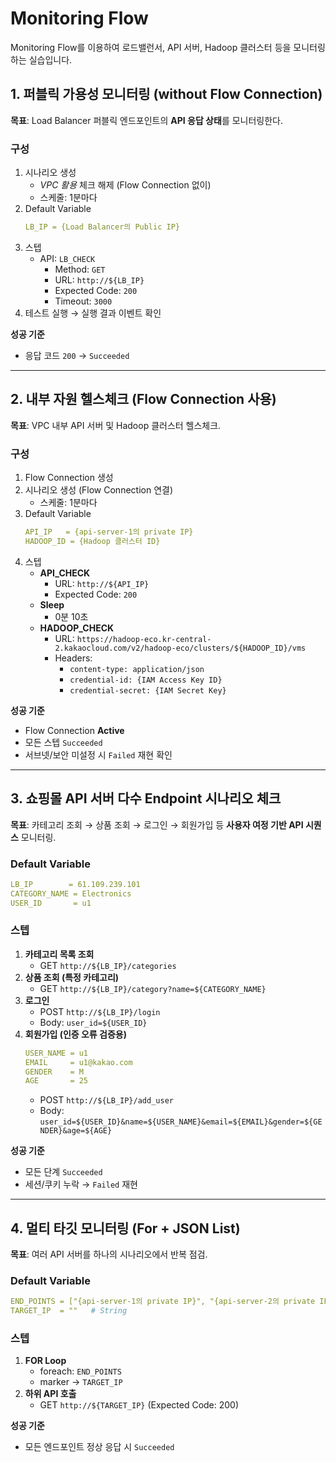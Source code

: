 # Monitoring Flow

Monitoring Flow를 이용하여 로드밸런서, API 서버, Hadoop 클러스터 등을 모니터링하는 실습입니다.

## 1. 퍼블릭 가용성 모니터링 (without Flow Connection)

**목표**: Load Balancer 퍼블릭 엔드포인트의 **API 응답 상태**를 모니터링한다.  

### 구성
1. 시나리오 생성  
   - *VPC 활용* 체크 해제 (Flow Connection 없이)  
   - 스케줄: 1분마다
2. Default Variable
   ```yaml
   LB_IP = {Load Balancer의 Public IP}
   ```
3. 스텝
   - API: `LB_CHECK`
     - Method: `GET`
     - URL: `http://${LB_IP}`
     - Expected Code: `200`
     - Timeout: `3000`
4. 테스트 실행 → 실행 결과 이벤트 확인

**성공 기준**  
- 응답 코드 `200` → `Succeeded`

---

## 2. 내부 자원 헬스체크 (Flow Connection 사용)

**목표**: VPC 내부 API 서버 및 Hadoop 클러스터 헬스체크.

### 구성
1. Flow Connection 생성
2. 시나리오 생성 (Flow Connection 연결)
   - 스케줄: 1분마다
3. Default Variable
   ```yaml
   API_IP   = {api-server-1의 private IP}
   HADOOP_ID = {Hadoop 클러스터 ID}
   ```
4. 스텝
   - **API_CHECK**
     - URL: `http://${API_IP}`
     - Expected Code: `200`
   - **Sleep**
     - 0분 10초
   - **HADOOP_CHECK**
     - URL: `https://hadoop-eco.kr-central-2.kakaocloud.com/v2/hadoop-eco/clusters/${HADOOP_ID}/vms`
     - Headers:  
       - `content-type: application/json`  
       - `credential-id: {IAM Access Key ID}`  
       - `credential-secret: {IAM Secret Key}`

**성공 기준**
- Flow Connection **Active**  
- 모든 스텝 `Succeeded`  
- 서브넷/보안 미설정 시 `Failed` 재현 확인

---

## 3. 쇼핑몰 API 서버 다수 Endpoint 시나리오 체크

**목표**: 카테고리 조회 → 상품 조회 → 로그인 → 회원가입 등 **사용자 여정 기반 API 시퀀스** 모니터링.

### Default Variable
```yaml
LB_IP        = 61.109.239.101
CATEGORY_NAME = Electronics
USER_ID       = u1
```

### 스텝
1. **카테고리 목록 조회**
   - GET `http://${LB_IP}/categories`
2. **상품 조회 (특정 카테고리)**
   - GET `http://${LB_IP}/category?name=${CATEGORY_NAME}`
3. **로그인**
   - POST `http://${LB_IP}/login`
   - Body: `user_id=${USER_ID}`
4. **회원가입 (인증 오류 검증용)**
   ```yaml
   USER_NAME = u1
   EMAIL     = u1@kakao.com
   GENDER    = M
   AGE       = 25
   ```
   - POST `http://${LB_IP}/add_user`
   - Body: `user_id=${USER_ID}&name=${USER_NAME}&email=${EMAIL}&gender=${GENDER}&age=${AGE}`

**성공 기준**
- 모든 단계 `Succeeded`  
- 세션/쿠키 누락 → `Failed` 재현  

---

## 4. 멀티 타깃 모니터링 (For + JSON List)

**목표**: 여러 API 서버를 하나의 시나리오에서 반복 점검.

### Default Variable
```yaml
END_POINTS = ["{api-server-1의 private IP}", "{api-server-2의 private IP}"]   # JSON List
TARGET_IP  = ""   # String
```

### 스텝
1. **FOR Loop**
   - foreach: `END_POINTS`
   - marker → `TARGET_IP`
2. **하위 API 호출**
   - GET `http://${TARGET_IP}` (Expected Code: 200)

**성공 기준**
- 모든 엔드포인트 정상 응답 시 `Succeeded`
